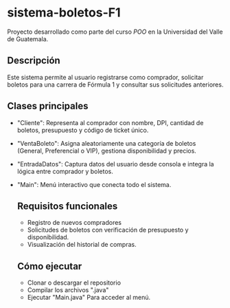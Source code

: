 # sistema-boletos-F1
Proyecto desarrollado como parte del curso *POO* en la Universidad del Valle de Guatemala.

## Descripción
Este sistema permite al usuario registrarse como comprador, solicitar boletos para una carrera de Fórmula 1 y consultar sus solicitudes anteriores.

## Clases principales
- "Cliente": Representa al comprador con nombre, DPI, cantidad de boletos, presupuesto y código de ticket único.
- "VentaBoleto": Asigna aleatoriamente una categoría de boletos (General, Preferencial o VIP), gestiona disponibilidad y precios.
- "EntradaDatos": Captura datos del usuario desde consola e integra la lógica entre comprador y boletos.
- "Main": Menú interactivo que conecta todo el sistema.

  ## Requisitos funcionales
  - Registro de nuevos compradores
  - Solicitudes de boletos con verificación de presupuesto y disponibilidad.
  - Visualización del historial de compras.
 
  ## Cómo ejecutar
  - Clonar o descargar el repositorio
  - Compilar los archivos ".java"
  - Ejecutar "Main.java" Para acceder al menú.
  
